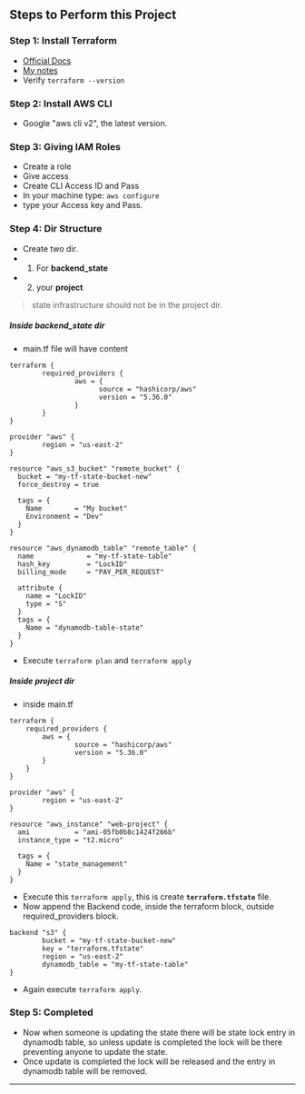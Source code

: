## Steps to Perform this Project

### Step 1: Install Terraform

- [Official Docs](https://developer.hashicorp.com/terraform/tutorials/aws-get-started/install-cli)
- [My notes](https://github.com/faizan35/Terraform_Mastery_Hub/blob/main/Module-01/1.2-Installing-Terraform.md#linux-installation)
- Verify `terraform --version`

### Step 2: Install AWS CLI

- Google "aws cli v2", the latest version.

### Step 3: Giving IAM Roles

- Create a role
- Give access
- Create CLI Access ID and Pass
- In your machine type: `aws configure`
- type your Access key and Pass.

### Step 4: Dir Structure

- Create two dir.
- 1. For **backend_state**
- 2. your **project**

> state infrastructure should not be in the project dir.

##### Inside backend_state dir

- main.tf file will have content

```hcl
terraform {
        required_providers {
                aws = {
                      source = "hashicorp/aws"
                      version = "5.36.0"
                }
        }
}

provider "aws" {
        region = "us-east-2"
}

resource "aws_s3_bucket" "remote_bucket" {
  bucket = "my-tf-state-bucket-new"
  force_destroy = true

  tags = {
    Name        = "My bucket"
    Environment = "Dev"
  }
}

resource "aws_dynamodb_table" "remote_table" {
  name             = "my-tf-state-table"
  hash_key         = "LockID"
  billing_mode     = "PAY_PER_REQUEST"

  attribute {
    name = "LockID"
    type = "S"
  }
  tags = {
    Name = "dynamodb-table-state"
  }
}
```

- Execute `terraform plan` and `terraform apply`

##### Inside project dir

- inside main.tf

```hcl
terraform {
    required_providers {
        aws = {
                source = "hashicorp/aws"
                version = "5.36.0"
        }
    }
}

provider "aws" {
        region = "us-east-2"
}

resource "aws_instance" "web-project" {
  ami           = "ami-05fb0b8c1424f266b"
  instance_type = "t2.micro"

  tags = {
    Name = "state_management"
  }
}
```

- Execute this `terraform apply`, this is create **`terraform.tfstate`** file.
- Now append the Backend code, inside the terraform block, outside required_providers block.

```hcl
backend "s3" {
        bucket = "my-tf-state-bucket-new"
        key = "terraform.tfstate"
        region = "us-east-2"
        dynamodb_table = "my-tf-state-table"
}
```

- Again execute `terraform apply`.

### Step 5: Completed

- Now when someone is updating the state there will be state lock entry in dynamodb table, so unless update is completed the lock will be there preventing anyone to update the state.
- Once update is completed the lock will be released and the entry in dynamodb table will be removed.

---
